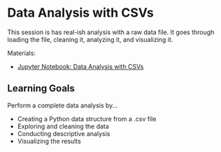 # Data Analysis with CSVs

This session is has real-ish analysis with a raw data file. It goes through loading the file, cleaning it, analyzing it, and visualizing it.

Materials:
- [Jupyter Notebook: Data Analysis with CSVs](DataAnalysis-CSV.ipynb)

## Learning Goals

Perform a complete data analysis by...

- Creating a Python data structure from a .csv file
- Exploring and cleaning the data 
- Conducting descriptive analysis
- Visualizing the results